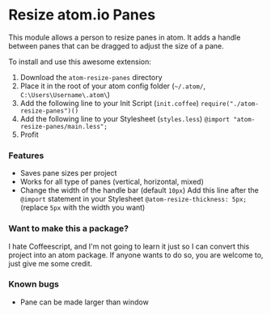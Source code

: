 # Resize atom.io Panes

This module allows a person to resize panes in atom. It adds a handle between panes that can be dragged to adjust the size of a pane.

To install and use this awesome extension:

 1. Download the `atom-resize-panes` directory
 2. Place it in the root of your atom config folder
      (`~/.atom/`, `C:\Users\Username\.atom\`)
 3. Add the following line to your Init Script (`init.coffee`)
      `require("./atom-resize-panes")()`
 4. Add the following line to your Stylesheet (`styles.less`)
      `@import "atom-resize-panes/main.less";`
 5. Profit

### Features

 - Saves pane sizes per project
 - Works for all type of panes (vertical, horizontal, mixed)
 - Change the width of the handle bar (default `10px`)
      Add this line after the `@import` statement in your Stylesheet
      `@atom-resize-thickness: 5px;` (replace `5px` with the width you want)

### Want to make this a package?

I hate Coffeescript, and I'm not going to learn it just so I can convert this project into an atom package. If anyone wants to do so, you are welcome to, just give me some credit.

### Known bugs

 - Pane can be made larger than window
